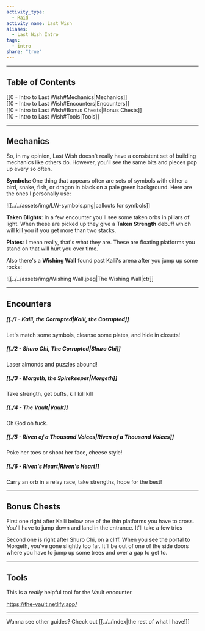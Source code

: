 ```yaml
---  
activity_type:  
  - Raid  
activity_name: Last Wish  
aliases:  
  - Last Wish Intro  
tags:  
  - intro  
share: "true"  
---  
```

  
----  
  
## Table of Contents  
  
[[0 - Intro to Last Wish#Mechanics|Mechanics]]  
[[0 - Intro to Last Wish#Encounters|Encounters]]  
[[0 - Intro to Last Wish#Bonus Chests|Bonus Chests]]  
[[0 - Intro to Last Wish#Tools|Tools]]  
  
----  
  
## Mechanics  
  
So, in my opinion, Last Wish doesn't really have a consistent set of building mechanics like others do. However, you'll see the same bits and pieces pop up every so often.  
  
**Symbols:** One thing that appears often are sets of symbols with either a bird, snake, fish, or dragon in black on a pale green background. Here are the ones I personally use:  
  
![[../../assets/img/LW-symbols.png|callouts for symbols]]  
  
**Taken Blights**: in a few encounter you'll see some taken orbs in pillars of light. When these are picked up they give a **Taken Strength** debuff which will kill you if you get more than two stacks.  
  
**Plates**: I mean really, that's what they are. These are floating platforms you stand on that will hurt you over time.  
  
Also there's a **Wishing Wall** found past Kalli's arena after you jump up some rocks:  
  
![[../../assets/img/Wishing Wall.jpeg|The Wishing Wall|ctr]]  
  
---  
  
## Encounters  
  
##### [[./1 - Kalli, the Corrupted|Kalli, the Corrupted]]  
  
Let's match some symbols, cleanse some plates, and hide in closets!  
  
##### [[./2 - Shuro Chi, The Corrupted|Shuro Chi]]  
  
Laser almonds and puzzles abound!  
  
##### [[./3 - Morgeth, the Spirekeeper|Morgeth]]  
  
Take strength, get buffs, kill kill kill  
  
##### [[./4 - The Vault|Vault]]  
  
Oh God oh fuck.  
  
##### [[./5 - Riven of a Thousand Voices|Riven of a Thousand Voices]]  
  
Poke her toes or shoot her face, cheese style!  
  
##### [[./6 - Riven's Heart|Riven's Heart]]  
  
Carry an orb in a relay race, take strengths, hope for the best!  
  
----  
  
## Bonus Chests  
  
First one right after Kalli below one of the thin platforms you have to cross. You'll have to jump down and land in the entrance. It'll take a few tries  
  
Second one is right after Shuro Chi, on a cliff. When you see the portal to Morgeth, you've gone slightly too far. It'll be out of one of the side doors where you have to jump up some trees and over a gap to get to.  
  
----  
  
## Tools  
  
This is a *really* helpful tool for the Vault encounter.  
  
https://the-vault.netlify.app/  
  
----  
  
Wanna see other guides? Check out [[../../index|the rest of what I have!]]